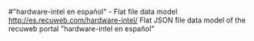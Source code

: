 #"hardware-intel en español" - Flat file data model
http://es.recuweb.com/hardware-intel/
Flat JSON file data model of the recuweb portal "hardware-intel en español"
